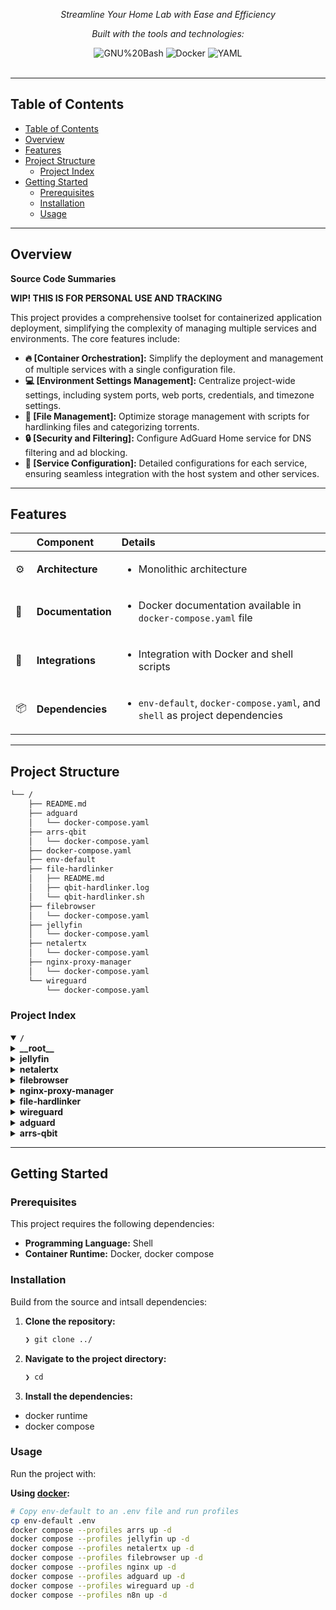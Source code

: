 <div id="top">

<!-- HEADER STYLE: CLASSIC -->
<div align="center">

<em>Streamline Your Home Lab with Ease and Efficiency</em>

<!-- BADGES -->
<!-- local repository, no metadata badges. -->

<em>Built with the tools and technologies:</em>

<img src="https://img.shields.io/badge/GNU%20Bash-4EAA25.svg?style=default&logo=GNU-Bash&logoColor=white" alt="GNU%20Bash">
<img src="https://img.shields.io/badge/Docker-2496ED.svg?style=default&logo=Docker&logoColor=white" alt="Docker">
<img src="https://img.shields.io/badge/YAML-CB171E.svg?style=default&logo=YAML&logoColor=white" alt="YAML">

</div>
<br>

---

## Table of Contents

- [Table of Contents](#table-of-contents)
- [Overview](#overview)
- [Features](#features)
- [Project Structure](#project-structure)
	- [Project Index](#project-index)
- [Getting Started](#getting-started)
	- [Prerequisites](#prerequisites)
	- [Installation](#installation)
	- [Usage](#usage)

---

## Overview

**Source Code Summaries**

**WIP! THIS IS FOR PERSONAL USE AND TRACKING**

This project provides a comprehensive toolset for containerized application deployment, simplifying the complexity of managing multiple services and environments. The core features include:

- **🔥 [Container Orchestration]:** Simplify the deployment and management of multiple services with a single configuration file.
- **💻 [Environment Settings Management]:** Centralize project-wide settings, including system ports, web ports, credentials, and timezone settings.
- **📁 [File Management]:** Optimize storage management with scripts for hardlinking files and categorizing torrents.
- **🔒 [Security and Filtering]:** Configure AdGuard Home service for DNS filtering and ad blocking.
- **🚀 [Service Configuration]:** Detailed configurations for each service, ensuring seamless integration with the host system and other services.

---

## Features

|      | Component       | Details                              |
| :--- | :-------------- | :----------------------------------- |
| ⚙️  | **Architecture**  | <ul><li>Monolithic architecture</li></ul> |
| 📄 | **Documentation** | <ul><li>Docker documentation available in `docker-compose.yaml` file</li></ul> |
| 🔌 | **Integrations**  | <ul><li>Integration with Docker and shell scripts</li></ul> |
| 📦 | **Dependencies**  | <ul><li>`env-default`, `docker-compose.yaml`, and `shell` as project dependencies</li></ul> |

---

## Project Structure

```sh
└── /
    ├── README.md
    ├── adguard
    │   └── docker-compose.yaml
    ├── arrs-qbit
    │   └── docker-compose.yaml
    ├── docker-compose.yaml
    ├── env-default
    ├── file-hardlinker
    │   ├── README.md
    │   ├── qbit-hardlinker.log
    │   └── qbit-hardlinker.sh
    ├── filebrowser
    │   └── docker-compose.yaml
    ├── jellyfin
    │   └── docker-compose.yaml
    ├── netalertx
    │   └── docker-compose.yaml
    ├── nginx-proxy-manager
    │   └── docker-compose.yaml
    └── wireguard
        └── docker-compose.yaml
```

### Project Index

<details open>
	<summary><b><code>/</code></b></summary>
	<!-- __root__ Submodule -->
	<details>
		<summary><b>__root__</b></summary>
		<blockquote>
			<div class='directory-path' style='padding: 8px 0; color: #666;'>
				<code><b>⦿ __root__</b></code>
			<table style='width: 100%; border-collapse: collapse;'>
			<thead>
				<tr style='background-color: #f8f9fa;'>
					<th style='width: 30%; text-align: left; padding: 8px;'>File Name</th>
					<th style='text-align: left; padding: 8px;'>Summary</th>
				</tr>
			</thead>
				<tr style='border-bottom: 1px solid #eee;'>
					<td style='padding: 8px;'><b><a href='/docker-compose.yaml'>docker-compose.yaml</a></b></td>
					<td style='padding: 8px;'>- Configures and orchestrates multiple containerized applications through Docker Compose.The file includes references to various services such as Jellyfin media server, NetAlertX alert system, FileBrowser file manager, AdGuard DNS filter, Nginx proxy manager, WireGuard VPN, and ARRs QBitTorrent client<br>- It enables users to easily manage and deploy these services in a containerized environment.</td>
				</tr>
				<tr style='border-bottom: 1px solid #eee;'>
					<td style='padding: 8px;'><b><a href='/env-default'>env-default</a></b></td>
					<td style='padding: 8px;'>- Configures global environment settings for the home-lab project, including system ports, web ports, and credentials<br>- Defines paths for media stacks, such as config folders, media storage, and download directories<br>- Establishes timezone and user settings to ensure consistent configuration across all components<br>- Provides a centralized location for managing project-wide settings.</td>
				</tr>
			</table>
		</blockquote>
	</details>
	<!-- jellyfin Submodule -->
	<details>
		<summary><b>jellyfin</b></summary>
		<blockquote>
			<div class='directory-path' style='padding: 8px 0; color: #666;'>
				<code><b>⦿ jellyfin</b></code>
			<table style='width: 100%; border-collapse: collapse;'>
			<thead>
				<tr style='background-color: #f8f9fa;'>
					<th style='width: 30%; text-align: left; padding: 8px;'>File Name</th>
					<th style='text-align: left; padding: 8px;'>Summary</th>
				</tr>
			</thead>
				<tr style='border-bottom: 1px solid #eee;'>
					<td style='padding: 8px;'><b><a href='/jellyfin/docker-compose.yaml'>docker-compose.yaml</a></b></td>
					<td style='padding: 8px;'>Configures the Jellyfin service within the Docker environment, defining its container settings, network mode, and volume mappings to ensure seamless integration with the host system and other services.</td>
				</tr>
			</table>
		</blockquote>
	</details>
	<!-- netalertx Submodule -->
	<details>
		<summary><b>netalertx</b></summary>
		<blockquote>
			<div class='directory-path' style='padding: 8px 0; color: #666;'>
				<code><b>⦿ netalertx</b></code>
			<table style='width: 100%; border-collapse: collapse;'>
			<thead>
				<tr style='background-color: #f8f9fa;'>
					<th style='width: 30%; text-align: left; padding: 8px;'>File Name</th>
					<th style='text-align: left; padding: 8px;'>Summary</th>
				</tr>
			</thead>
				<tr style='border-bottom: 1px solid #eee;'>
					<td style='padding: 8px;'><b><a href='/netalertx/docker-compose.yaml'>docker-compose.yaml</a></b></td>
					<td style='padding: 8px;'>- Configures the Netalertx service within a Docker container environment, utilizing the jokobsk/netalertx image and mapping local configuration, database, and log directories to the containers file system<br>- Also sets environment variables for timezone and web UI port<br>- This setup enables deployment of the Netalertx application with specified configurations.</td>
				</tr>
			</table>
		</blockquote>
	</details>
	<!-- filebrowser Submodule -->
	<details>
		<summary><b>filebrowser</b></summary>
		<blockquote>
			<div class='directory-path' style='padding: 8px 0; color: #666;'>
				<code><b>⦿ filebrowser</b></code>
			<table style='width: 100%; border-collapse: collapse;'>
			<thead>
				<tr style='background-color: #f8f9fa;'>
					<th style='width: 30%; text-align: left; padding: 8px;'>File Name</th>
					<th style='text-align: left; padding: 8px;'>Summary</th>
				</tr>
			</thead>
				<tr style='border-bottom: 1px solid #eee;'>
					<td style='padding: 8px;'><b><a href='/filebrowser/docker-compose.yaml'>docker-compose.yaml</a></b></td>
					<td style='padding: 8px;'>One for media storage and another for configuration settings.Enables restart policy unless the container is manually stopped.</td>
				</tr>
			</table>
		</blockquote>
	</details>
	<!-- nginx-proxy-manager Submodule -->
	<details>
		<summary><b>nginx-proxy-manager</b></summary>
		<blockquote>
			<div class='directory-path' style='padding: 8px 0; color: #666;'>
				<code><b>⦿ nginx-proxy-manager</b></code>
			<table style='width: 100%; border-collapse: collapse;'>
			<thead>
				<tr style='background-color: #f8f9fa;'>
					<th style='width: 30%; text-align: left; padding: 8px;'>File Name</th>
					<th style='text-align: left; padding: 8px;'>Summary</th>
				</tr>
			</thead>
				<tr style='border-bottom: 1px solid #eee;'>
					<td style='padding: 8px;'><b><a href='/nginx-proxy-manager/docker-compose.yaml'>docker-compose.yaml</a></b></td>
					<td style='padding: 8px;'>Configures the Nginx Proxy Manager service within a Docker environment, exposing public HTTP, HTTPS, and admin web ports for external access while mapping internal volumes for data storage and Lets Encrypt configuration.</td>
				</tr>
			</table>
		</blockquote>
	</details>
	<!-- file-hardlinker Submodule -->
	<details>
		<summary><b>file-hardlinker</b></summary>
		<blockquote>
			<div class='directory-path' style='padding: 8px 0; color: #666;'>
				<code><b>⦿ file-hardlinker</b></code>
			<table style='width: 100%; border-collapse: collapse;'>
			<thead>
				<tr style='background-color: #f8f9fa;'>
					<th style='width: 30%; text-align: left; padding: 8px;'>File Name</th>
					<th style='text-align: left; padding: 8px;'>Summary</th>
				</tr>
			</thead>
				<tr style='border-bottom: 1px solid #eee;'>
					<td style='padding: 8px;'><b><a href='/file-hardlinker/qbit-hardlinker.sh'>qbit-hardlinker.sh</a></b></td>
					<td style='padding: 8px;'>- Hardlinks files from the downloads/complete directory to the downloads/peliculas directory based on torrent category, excluding certain categories and logging actions<br>- The script processes incoming torrents, categorizes them, and copies or links files accordingly, ensuring efficient storage management within the specified directories.</td>
				</tr>
			</table>
		</blockquote>
	</details>
	<!-- wireguard Submodule -->
	<details>
		<summary><b>wireguard</b></summary>
		<blockquote>
			<div class='directory-path' style='padding: 8px 0; color: #666;'>
				<code><b>⦿ wireguard</b></code>
			<table style='width: 100%; border-collapse: collapse;'>
			<thead>
				<tr style='background-color: #f8f9fa;'>
					<th style='width: 30%; text-align: left; padding: 8px;'>File Name</th>
					<th style='text-align: left; padding: 8px;'>Summary</th>
				</tr>
			</thead>
				<tr style='border-bottom: 1px solid #eee;'>
					<td style='padding: 8px;'><b><a href='/wireguard/docker-compose.yaml'>docker-compose.yaml</a></b></td>
					<td style='padding: 8px;'>A WireGuard VPN server* A WireGuard-UI interface for managing clients and configurationsIt defines container settings, network access, and dependencies between services.</td>
				</tr>
			</table>
		</blockquote>
	</details>
	<!-- adguard Submodule -->
	<details>
		<summary><b>adguard</b></summary>
		<blockquote>
			<div class='directory-path' style='padding: 8px 0; color: #666;'>
				<code><b>⦿ adguard</b></code>
			<table style='width: 100%; border-collapse: collapse;'>
			<thead>
				<tr style='background-color: #f8f9fa;'>
					<th style='width: 30%; text-align: left; padding: 8px;'>File Name</th>
					<th style='text-align: left; padding: 8px;'>Summary</th>
				</tr>
			</thead>
				<tr style='border-bottom: 1px solid #eee;'>
					<td style='padding: 8px;'><b><a href='/adguard/docker-compose.yaml'>docker-compose.yaml</a></b></td>
					<td style='padding: 8px;'>- Configures and runs the AdGuard Home service within a Docker container environment, exposing DNS and web interface ports, and mounting configuration and working directories from the host system<br>- The service is restartable unless explicitly stopped, ensuring continuous operation of the ad blocking and filtering functionality.</td>
				</tr>
			</table>
		</blockquote>
	</details>
	<!-- arrs-qbit Submodule -->
	<details>
		<summary><b>arrs-qbit</b></summary>
		<blockquote>
			<div class='directory-path' style='padding: 8px 0; color: #666;'>
				<code><b>⦿ arrs-qbit</b></code>
			<table style='width: 100%; border-collapse: collapse;'>
			<thead>
				<tr style='background-color: #f8f9fa;'>
					<th style='width: 30%; text-align: left; padding: 8px;'>File Name</th>
					<th style='text-align: left; padding: 8px;'>Summary</th>
				</tr>
			</thead>
				<tr style='border-bottom: 1px solid #eee;'>
					<td style='padding: 8px;'><b><a href='/arrs-qbit/docker-compose.yaml'>docker-compose.yaml</a></b></td>
					<td style='padding: 8px;'>- Configures and orchestrates the deployment of various media management containers, including qBittorrent, Radarr, Sonarr, Prowlarr, Bazarr, FlareSolverr, and Jellyseerr<br>- Defines environment variables, ports, volumes, and restart policies to ensure seamless operation and data synchronization across containers.</td>
				</tr>
			</table>
		</blockquote>
	</details>
</details>

---

## Getting Started

### Prerequisites

This project requires the following dependencies:

- **Programming Language:** Shell
- **Container Runtime:** Docker, docker compose

### Installation

Build  from the source and intsall dependencies:

1. **Clone the repository:**

    ```sh
    ❯ git clone ../
    ```

2. **Navigate to the project directory:**

    ```sh
    ❯ cd 
    ```

3. **Install the dependencies:**

<!-- SHIELDS BADGE CURRENTLY DISABLED -->
- docker runtime
- docker compose

### Usage

Run the project with:

**Using [docker](https://www.docker.com/):**
```sh
# Copy env-default to an .env file and run profiles
cp env-default .env
docker compose --profiles arrs up -d
docker compose --profiles jellyfin up -d
docker compose --profiles netalertx up -d
docker compose --profiles filebrowser up -d
docker compose --profiles nginx up -d
docker compose --profiles adguard up -d
docker compose --profiles wireguard up -d
docker compose --profiles n8n up -d
```
